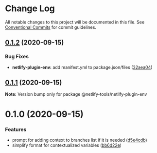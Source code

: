 # Change Log

All notable changes to this project will be documented in this file.
See [Conventional Commits](https://conventionalcommits.org) for commit guidelines.

## [0.1.2](https://github.com/jorgesuarezch/netlify-tools/compare/@netlify-tools/netlify-plugin-env@0.1.1...@netlify-tools/netlify-plugin-env@0.1.2) (2020-09-15)

### Bug Fixes

- **netlify-plugin-env:** add manifest.yml to package.json/files ([32aea04](https://github.com/jorgesuarezch/netlify-tools/commit/32aea04319f72e67ced7f6ca1701074a26bc9050))

## [0.1.1](https://github.com/jorgesuarezch/netlify-tools/compare/@netlify-tools/netlify-plugin-env@0.1.0...@netlify-tools/netlify-plugin-env@0.1.1) (2020-09-15)

**Note:** Version bump only for package @netlify-tools/netlify-plugin-env

# 0.1.0 (2020-09-15)

### Features

- prompt for adding context to branches list if it is needed ([d5e4cdb](https://github.com/jorgesuarezch/netlify-tools/commit/d5e4cdb53dcf95296a701a6a5785db8ccdbe018a))
- simplify format for contextualized variables ([bb6d22e](https://github.com/jorgesuarezch/netlify-tools/commit/bb6d22e268bb6b4b1b0252dd189942845a408a70))
